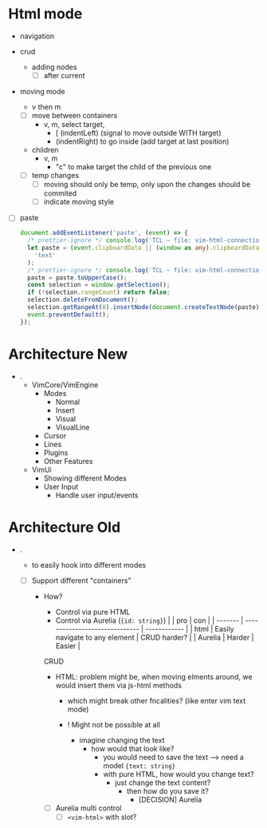 # Html mode

- navigation
- crud

  - adding nodes
    - [ ] after current

- moving mode

  - v then m
  - [ ] move between containers
    - v, m, select target,
      - <ctrl>[ (indentLeft) (signal to move outside WITH target)
      - (indentRight) to go inside (add target at last position)
  - children
    - v, m
      - "c" to make target the child of the previous one
  - [ ] temp changes
    - [ ] moving should only be temp, only upon <esc> the changes should be commited
    - [ ] indicate moving style

- [ ] paste
  ```ts
  document.addEventListener('paste', (event) => {
    /* prettier-ignore */ console.log('TCL ~ file: vim-html-connection.ts ~ line 29 ~ VimHtmlConnection ~ document.addEventListener ~ event', event);
    let paste = (event.clipboardData || (window as any).clipboardData).getData(
      'text'
    );
    /* prettier-ignore */ console.log('TCL ~ file: vim-html-connection.ts ~ line 30 ~ VimHtmlConnection ~ document.addEventListener ~ paste', paste);
    paste = paste.toUpperCase();
    const selection = window.getSelection();
    if (!selection.rangeCount) return false;
    selection.deleteFromDocument();
    selection.getRangeAt(0).insertNode(document.createTextNode(paste));
    event.preventDefault();
  });
  ```

# Architecture New

- .
  - VimCore/VimEngine
    - Modes
      - Normal
      - Insert
      - Visual
      - VisualLine
    - Cursor
    - Lines
    - Plugins
    - Other Features
  - VimUi
    - Showing different Modes
    - User Input
      - Handle user input/events

# Architecture Old

- .

  - to easily hook into different modes
  - [ ] Support different "containers"

    - How?

      - Control via pure HTML
      - Control via Aurelia (`{id: string}`)
        | | pro | con |
        | ------- | ------------------------------ | ------------ |
        | html | Easily navigate to any element | CRUD harder? |
        | Aurelia | Harder | Easier |

      CRUD

      - HTML: problem might be, when moving elments around, we would insert them via js-html methods

        - which might break other fncalities? (like enter vim text mode)

        - ! Might not be possible at all
          - imagine changing the text
            - how would that look like?
              - you would need to save the text --> need a model `{text: string}`
              - with pure HTML, how would you change text?
                - just change the text content?
                  - then how do you save it?
                    - [DECISION] Aurelia

      - [ ] Aurelia multi control
        - [ ] `<vim-html>` with slot?
